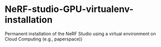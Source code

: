 # NeRF-studio-GPU-virtualenv-installation
Permanent installation of the NeRF Studio using a virtual environment on Cloud Computing (e.g., paperspace))
